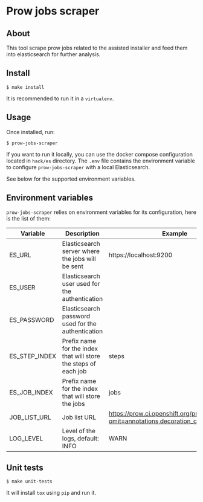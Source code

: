 # Prow jobs scraper

## About

This tool scrape prow jobs related to the assisted installer and feed them into elasticsearch for further analysis.

## Install

```
$ make install
```

It is recommended to run it in a `virtualenv`.

## Usage

Once installed, run:

```
$ prow-jobs-scraper
```

If you want to run it locally, you can use the docker compose configuration located in `hack/es` directory. The `.env` file contains the environment variable to configure `prow-jobs-scraper` with a local Elasticsearch.

See below for the supported environment variables.

## Environment variables

`prow-jobs-scraper` relies on environment variables for its configuration, here is the list of them:

| Variable          |  Description                                                      | Example |
| --- | --- | --- |
| ES_URL            | Elasticsearch server where the jobs will be sent                  | https://localhost:9200 |
| ES_USER           | Elasticsearch user used for the authentication                    | |
| ES_PASSWORD       | Elasticsearch password used for the authentication                | |
| ES_STEP_INDEX     | Prefix name for the index that will store the steps of each job   | steps |
| ES_JOB_INDEX      | Prefix name for the index that will store the jobs                | jobs |
| JOB_LIST_URL      | Job list URL                                                      | https://prow.ci.openshift.org/prowjobs.js?omit=annotations,decoration_config,pod_spec |
| LOG_LEVEL         | Level of the logs, default: INFO                                  | WARN |

## Unit tests

```
$ make unit-tests
```

It will install `tox` using `pip` and run it.


